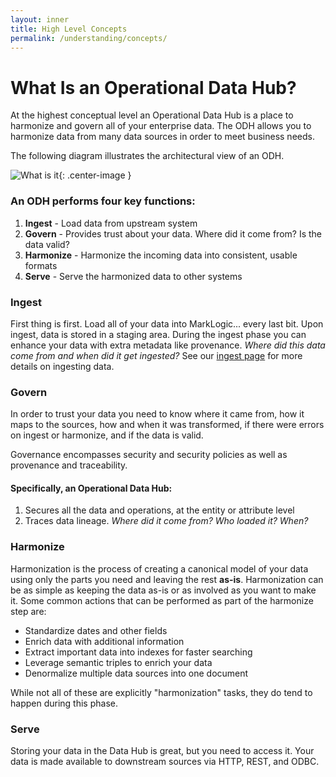 ```yaml
---
layout: inner
title: High Level Concepts
permalink: /understanding/concepts/
---
```


# What Is an Operational Data Hub?
At the highest conceptual level an Operational Data Hub is a place to harmonize and govern all of your enterprise data. The ODH allows you to harmonize data from many data sources in order to meet business needs.

The following diagram illustrates the architectural view of an ODH.

![What is it](//raw.githubusercontent.com/marklogic/marklogic-data-hub/design/images/hub-architecture.png){: .center-image }

### An ODH performs four key functions:

1. **Ingest** - Load data from upstream system
1. **Govern** - Provides trust about your data. Where did it come from? Is the data valid?
1. **Harmonize** - Harmonize the incoming data into consistent, usable formats
1. **Serve** - Serve the harmonized data to other systems

### Ingest
First thing is first. Load all of your data into MarkLogic... every last bit. Upon ingest, data is stored in a staging area. During the ingest phase you can enhance your data with extra metadata like provenance. _Where did this data come from and when did it get ingested?_ See our [ingest page](../ingest/ingest.md) for more details on ingesting data.

### Govern
In order to trust your data you need to know where it came from, how it maps to the sources, how and when it was transformed, if there were errors on ingest or harmonize, and if the data is valid.

Governance encompasses security and security policies as well as provenance and traceability.

#### Specifically, an Operational Data Hub:
1. Secures all the data and operations, at the entity or attribute level
1. Traces data lineage. _Where did it come from? Who loaded it? When?_

### Harmonize
Harmonization is the process of creating a canonical model of your data using only the parts you need and leaving the rest **as-is**. Harmonization can be as simple as keeping the data as-is or as involved as you want to make it. Some common actions that can be performed as part of the harmonize step are:

- Standardize dates and other fields
- Enrich data with additional information
- Extract important data into indexes for faster searching
- Leverage semantic triples to enrich your data
- Denormalize multiple data sources into one document

While not all of these are explicitly "harmonization" tasks, they do tend to happen during this phase.

### Serve
Storing your data in the Data Hub is great, but you need to access it. Your data is made available to downstream sources via HTTP, REST, and ODBC.
